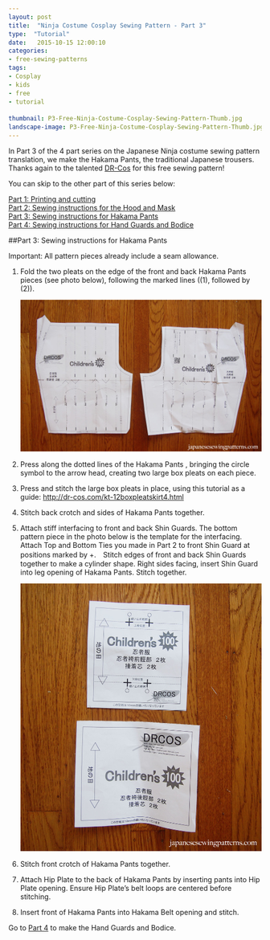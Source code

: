 ```yaml
---
layout: post
title:  "Ninja Costume Cosplay Sewing Pattern - Part 3"
type:  "Tutorial"
date:   2015-10-15 12:00:10
categories:
- free-sewing-patterns
tags:
- Cosplay
- kids
- free
- tutorial

thumbnail: P3-Free-Ninja-Costume-Cosplay-Sewing-Pattern-Thumb.jpg
landscape-image: P3-Free-Ninja-Costume-Cosplay-Sewing-Pattern-Thumb.jpg
---
```


In Part 3 of the 4 part series on the Japanese Ninja costume sewing pattern translation, we make the Hakama Pants, the traditional Japanese trousers. Thanks again to the talented [DR-Cos](http://www.dr-cos.info/fp-ninja.html) for this free sewing pattern!

You can skip to the other part of this series below:

[Part 1: Printing and cutting](/free-sewing-patterns/2015/10/15/ninja-costume-cosplay-free-sewing-pattern-part1.html)  
[Part 2: Sewing instructions for the Hood and Mask](/free-sewing-patterns/2015/10/15/ninja-costume-cosplay-free-sewing-pattern-part2.html)  
[Part 3: Sewing instructions for Hakama Pants](/free-sewing-patterns/2015/10/15/ninja-costume-cosplay-free-sewing-pattern-part3.html)  
[Part 4: Sewing instructions for Hand Guards and Bodice](/free-sewing-patterns/2015/10/15/ninja-costume-cosplay-free-sewing-pattern-part4.html)  

##Part 3: Sewing instructions for Hakama Pants

Important: All pattern pieces already include a seam allowance.

1. Fold the two pleats on the edge of the front and back Hakama Pants pieces (see photo below), following the marked lines ((1), followed by (2)).

	![Step 1 of Part 3 Ninja Costume](/img/2015/10/P3-S1-Free-Ninja-Costume-Cosplay-Sewing-Pattern.jpg "Step 1 of Ninja costume sewing pattern")

2. Press along the dotted lines of the Hakama Pants , bringing the circle symbol to the arrow head, creating two large box pleats on each piece.

3. Press and stitch the large box pleats in place, using this tutorial as a guide: http://dr-cos.com/kt-12boxpleatskirt4.html

4. Stitch back crotch and sides of Hakama Pants together.

5. Attach stiff interfacing to front and back Shin Guards. The bottom pattern piece in the photo below is the template for the interfacing. Attach Top and Bottom Ties you made in Part 2 to front Shin Guard at positions marked by +.　Stitch edges of front and back Shin Guards together to make a cylinder shape. Right sides facing, insert Shin Guard into leg opening of Hakama Pants. Stitch together.

	![Step 5 of Ninja costume](/img/2015/10/P3-S2-Free-Ninja-Costume-Cosplay-Sewing-Pattern.jpg "Step 5 of Ninja costume sewing pattern")

6. Stitch front crotch of Hakama Pants together.

7. Attach Hip Plate to the back of Hakama Pants by inserting pants into Hip Plate opening. Ensure Hip Plate’s belt loops are centered before stitching.

8. Insert front of Hakama Pants into Hakama Belt opening and stitch.

Go to [Part 4](/free-sewing-patterns/2015/10/15/ninja-costume-cosplay-free-sewing-pattern-part4.html) to make the Hand Guards and Bodice.
